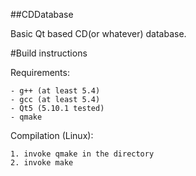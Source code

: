 ##CDDatabase

Basic Qt based CD(or whatever) database.

#Build instructions

Requirements:

	- g++ (at least 5.4)
	- gcc (at least 5.4)
	- Qt5 (5.10.1 tested)
	- qmake

Compilation (Linux):

	1. invoke qmake in the directory
	2. invoke make
